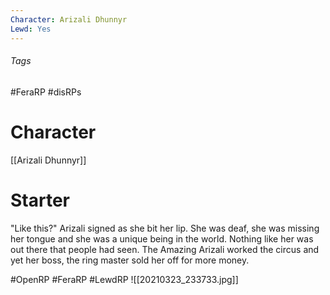 ```yaml
---
Character: Arizali Dhunnyr
Lewd: Yes
---
```

###### Tags 
#FeraRP #disRPs 

# Character
[[Arizali Dhunnyr]]

# Starter
"Like this?" Arizali signed as she bit her lip. She was deaf, she was missing her tongue and she was a unique being in the world. Nothing like her was out there that people had seen. The Amazing Arizali worked the circus and yet her boss, the ring master sold her off for more money.  

#OpenRP #FeraRP #LewdRP 
![[20210323_233733.jpg]]